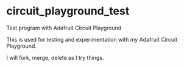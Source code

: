 # circuit_playground_test
Test program with Adafruit Circuit Playground

This is used for testing and experimentation with my Adafruit Circuit Playground.

I will fork, merge, delete as I try things.
